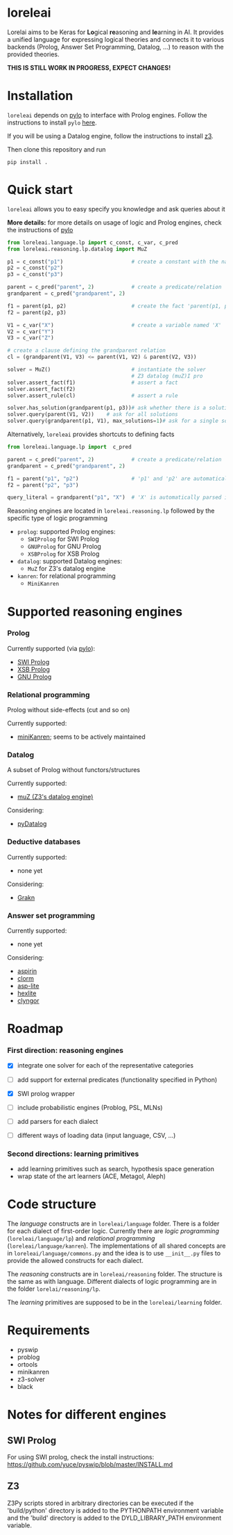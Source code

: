 # loreleai
Lorelai aims to be Keras for **Lo**gical **re**asoning and **le**arning in AI.
It provides a unified language for expressing logical theories and connects it to various backends (Prolog, Answer Set Programming, Datalog, ...) to reason with the provided theories.

**THIS IS STILL WORK IN PROGRESS, EXPECT CHANGES!**

# Installation

`loreleai` depends on [pylo](https://github.com/sebdumancic/pylo2) to interface with Prolog engines.
Follow the instructions to install `pylo` [here](https://github.com/sebdumancic/pylo2).

If you will be using a Datalog engine, follow the instructions to install [z3](https://github.com/Z3Prover/z3).

Then clone this repository and run
```shell script
pip install .
```



# Quick start
`loreleai` allows you to easy specify you knowledge and ask queries about it

**More details:** for more details on usage of logic and Prolog engines, check the instructions of [pylo](https://github.com/sebdumancic/pylo2)

```python
from loreleai.language.lp import c_const, c_var, c_pred
from loreleai.reasoning.lp.datalog import MuZ

p1 = c_const("p1")                      # create a constant with the name 'p1'
p2 = c_const("p2")
p3 = c_const("p3")

parent = c_pred("parent", 2)            # create a predicate/relation 'parent'
grandparent = c_pred("grandparent", 2)

f1 = parent(p1, p2)                     # create the fact 'parent(p1, p2)'
f2 = parent(p2, p3)

V1 = c_var("X")                         # create a variable named 'X'
V2 = c_var("Y")
V3 = c_var("Z")

# create a clause defining the grandparent relation
cl = (grandparent(V1, V3) <= parent(V1, V2) & parent(V2, V3))

solver = MuZ()                          # instantiate the solver
                                        # Z3 datalog (muZ)I pro
solver.assert_fact(f1)                  # assert a fact
solver.assert_fact(f2)
solver.assert_rule(cl)                  # assert a rule

solver.has_solution(grandparent(p1, p3))# ask whether there is a solution to a query
solver.query(parent(V1, V2))    # ask for all solutions
solver.query(grandparent(p1, V1), max_solutions=1)# ask for a single solution
```

Alternatively, `loreleai` provides shortcuts to defining facts
```python
from loreleai.language.lp import  c_pred

parent = c_pred("parent", 2)            # create a predicate/relation 'parent'
grandparent = c_pred("grandparent", 2)

f1 = parent("p1", "p2")                 # 'p1' and 'p2' are automatically parsed into a Constant
f2 = parent("p2", "p3")

query_literal = grandparent("p1", "X")  # 'X' is automatically parsed into a Variable
```

Reasoning engines are located in `loreleai.reasoning.lp` followed by the specific type of logic programming
  - `prolog`: supported Prolog engines:
    - `SWIProlog` for SWI Prolog
    - `GNUProlog` for GNU Prolog
    - `XSBProlog` for XSB Prolog
  - `datalog`: supported Datalog engines:
    - `MuZ` for Z3's datalog engine
  - `kanren`: for relational programming
    - `MiniKanren`
    

# Supported reasoning engines

### Prolog

Currently supported (via [pylo](https://github.com/sebdumancic/pylo2)):
 - [SWI Prolog](https://www.swi-prolog.org/)
 - [XSB Prolog](http://xsb.sourceforge.net/)
 - [GNU Prolog](http://www.gprolog.org/)
 

### Relational programming
Prolog without side-effects (cut and so on)

Currently supported:
 - [miniKanren](https://github.com/pythological/kanren); seems to be actively maintained
 
 
### Datalog
A subset of Prolog without functors/structures

Currently supported:
 - [muZ (Z3's datalog engine)](http://www.cs.tau.ac.il/~msagiv/courses/asv/z3py/fixedpoints-examples.htm)
 
Considering:
 - [pyDatalog](https://sites.google.com/site/pydatalog/home)
 
### Deductive databases

Currently supported:
 - none yet
 
Considering:
 - [Grakn](https://grakn.ai/)
 
 
### Answer set programming

Currently supported:
  - none yet
  
Considering:
   - [aspirin](https://github.com/potassco/asprin)
   - [clorm](https://github.com/potassco/clorm)
   - [asp-lite](https://github.com/lorenzleutgeb/asp-lite)
   - [hexlite](https://github.com/hexhex/hexlite)
   - [clyngor](https://github.com/aluriak/clyngor)


# Roadmap

### First direction: reasoning engines

 - [x] integrate one solver for each of the representative categories
 - [ ] add support for external predicates (functionality specified in Python)
 - [x] SWI prolog wrapper
 - [ ] include probabilistic engines (Problog, PSL, MLNs)
 - [ ] add parsers for each dialect
 - [ ] different ways of loading data (input language, CSV, ...)
 


### Second directions: learning primitives

 - add learning primitives such as search, hypothesis space generation
 - wrap state of the art learners (ACE, Metagol, Aleph)
 
 
# Code structure

The *language* constructs are in `loreleai/language` folder. 
There is a folder for each dialect of first-order logic.
Currently there are _logic programming_ (`loreleai/language/lp`) and _relational programming_ (`loreleai/language/kanren`).
The implementations of all shared concepts are in `loreleai/language/commons.py` and the idea is to use `__init__.py` files to provide the allowed constructs for each dialect.


The *reasoning* constructs are in `loreleai/reasoning` folder.
The structure is the same as with language. 
Different dialects of logic programming are in the folder `lorelai/reasoning/lp`.


The *learning* primitives are supposed to be in the `loreleai/learning` folder.



# Requirements

  - pyswip
  - problog
  - ortools
  - minikanren
  - z3-solver
  - black
  
# Notes for different engines

## SWI Prolog
For using SWI prolog, check the install instructions: https://github.com/yuce/pyswip/blob/master/INSTALL.md

## Z3

Z3Py scripts stored in arbitrary directories can be executed if the 'build/python' directory is added to the PYTHONPATH environment variable and the 'build' directory is added to the DYLD_LIBRARY_PATH environment variable.
